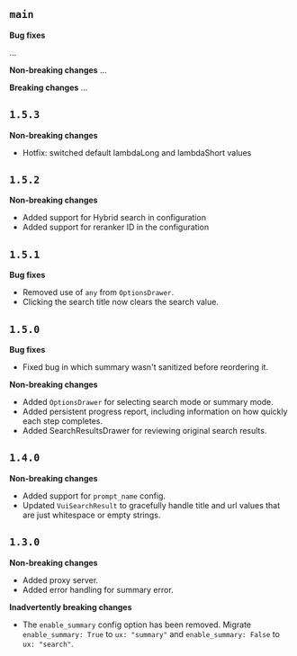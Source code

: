 ## `main`

**Bug fixes**

...

**Non-breaking changes**
...

**Breaking changes**
...

## `1.5.3`

**Non-breaking changes**

- Hotfix: switched default lambdaLong and lambdaShort values

## `1.5.2`

**Non-breaking changes**

- Added support for Hybrid search in configuration
- Added support for reranker ID in the configuration

## `1.5.1`

**Bug fixes**

- Removed use of `any` from `OptionsDrawer`.
- Clicking the search title now clears the search value.

## `1.5.0`

**Bug fixes**

- Fixed bug in which summary wasn't sanitized before reordering it.

**Non-breaking changes**

- Added `OptionsDrawer` for selecting search mode or summary mode.
- Added persistent progress report, including information on how quickly each step completes.
- Added SearchResultsDrawer for reviewing original search results.

## `1.4.0`

**Non-breaking changes**

- Added support for `prompt_name` config.
- Updated `VuiSearchResult` to gracefully handle title and url values that are just whitespace or empty strings.

## `1.3.0`

**Non-breaking changes**

- Added proxy server.
- Added error handling for summary error.

**Inadvertently breaking changes**

- The `enable_summary` config option has been removed. Migrate `enable_summary: True` to `ux: "summary"`
  and `enable_summary: False` to `ux: "search"`.
